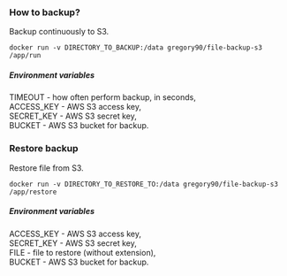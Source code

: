 ### How to backup?
Backup continuously to S3.

```
docker run -v DIRECTORY_TO_BACKUP:/data gregory90/file-backup-s3 /app/run
```

##### Environment variables
TIMEOUT - how often perform backup, in seconds,  
ACCESS_KEY - AWS S3 access key,  
SECRET_KEY - AWS S3 secret key,  
BUCKET - AWS S3 bucket for backup.  

### Restore backup
Restore file from S3.

```
docker run -v DIRECTORY_TO_RESTORE_TO:/data gregory90/file-backup-s3 /app/restore
```

##### Environment variables
ACCESS_KEY - AWS S3 access key,  
SECRET_KEY - AWS S3 secret key,  
FILE - file to restore (without extension),  
BUCKET - AWS S3 bucket for backup.
